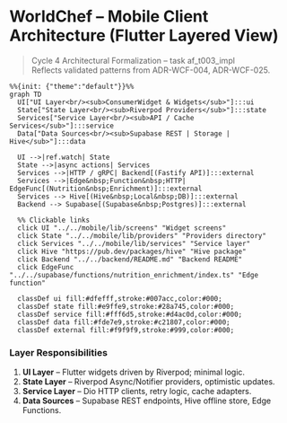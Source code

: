 # WorldChef – Mobile Client Architecture (Flutter Layered View)

> Cycle 4 Architectural Formalization – task af_t003_impl  
> Reflects validated patterns from ADR-WCF-004, ADR-WCF-025.

```mermaid
%%{init: {"theme":"default"}}%%
graph TD
  UI["UI Layer<br/><sub>ConsumerWidget & Widgets</sub>"]:::ui
  State["State Layer<br/><sub>Riverpod Providers</sub>"]:::state
  Services["Service Layer<br/><sub>API / Cache Services</sub>"]:::service
  Data["Data Sources<br/><sub>Supabase REST | Storage | Hive</sub>"]:::data

  UI -->|ref.watch| State
  State -->|async actions| Services
  Services -->|HTTP / gRPC| Backend[(Fastify API)]:::external
  Services -->|Edge&nbsp;Function&nbsp;HTTP| EdgeFunc[(Nutrition&nbsp;Enrichment)]:::external
  Services --> Hive[(Hive&nbsp;Local&nbsp;DB)]:::external
  Backend --> Supabase[(Supabase&nbsp;Postgres)]:::external

  %% Clickable links
  click UI "../../mobile/lib/screens" "Widget screens"
  click State "../../mobile/lib/providers" "Providers directory"
  click Services "../../mobile/lib/services" "Service layer"
  click Hive "https://pub.dev/packages/hive" "Hive package"
  click Backend "../../backend/README.md" "Backend README"
  click EdgeFunc "../../supabase/functions/nutrition_enrichment/index.ts" "Edge function"

  classDef ui fill:#dfefff,stroke:#007acc,color:#000;
  classDef state fill:#e9ffe9,stroke:#28a745,color:#000;
  classDef service fill:#fff6d5,stroke:#d4ac0d,color:#000;
  classDef data fill:#fde7e9,stroke:#c21807,color:#000;
  classDef external fill:#f9f9f9,stroke:#999,color:#000;
```

### Layer Responsibilities
1. **UI Layer** – Flutter widgets driven by Riverpod; minimal logic.
2. **State Layer** – Riverpod Async/Notifier providers, optimistic updates.
3. **Service Layer** – Dio HTTP clients, retry logic, cache adapters.
4. **Data Sources** – Supabase REST endpoints, Hive offline store, Edge Functions. 